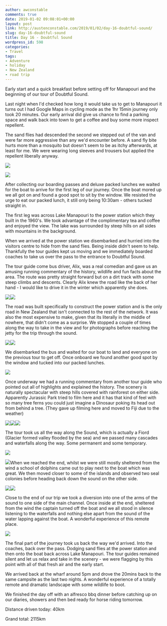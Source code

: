 ```yaml
---
author: awconstable
comments: true
date: 2019-01-02 09:08:01+00:00
layout: post
link: http://austenconstable.com/2019/01/02/day-16-doubtful-sound/
slug: day-16-doubtful-sound
title: Day 16 - Doubtful Sound
wordpress_id: 598
categories:
- Travel
tags:
- Adventure
- holiday
- New Zealand
- road trip
---
```


Early start and a quick breakfast before setting off for Manapouri and the beginning of our tour of Doubtful Sound.

Last night when I'd checked how long it would take us to get to Manapouri it turns out I had Google Maps in cycling mode as the 1hr 15min journey only took 20 minutes. Our early arrival did give us chance to find a parking space and walk back into town to get a coffee and buy some more inspect repellent.

The sand flies had descended the second we stepped out of the van and were far more aggressive than any we'd encounter before. A sand fly bite hurts more than a mosquito but doesn't seem to be as itchy afterwards, at least for me. We were wearing long sleeves and trousers but applied the repellent liberally anyway.

![](https://austenconstable.files.wordpress.com/2019/01/img_3169.jpg)

![](https://austenconstable.files.wordpress.com/2019/01/img_0395.jpg)

After collecting our boarding passes and deluxe packed lunches we waited for the boat to arrive for the first leg of our journey. Once the boat mored up we all got on and found a good spot to sit by the window. We resisted the urge to eat our packed lunch, it still only being 10:30am - others tucked straight in.

The first leg was across Lake Manapouri to the power station which they built in the 1960's. We took advantage of the complimentary tea and coffee and enjoyed the view. The lake was surrounded by steep hills on all sides with mountains in the background.

When we arrived at the power station we disembarked and hurried into the visitors centre to hide from the sand flies. Being inside didn't seem to help. Thankfully the tour guides kept us moving and we immediately boarded coaches to take us over the pass to the entrance to Doubtful Sound.

The tour guide come bus driver, Alix, was a real comedian and gave us an amusing running commentary of the history, wildlife and fun facts about the area. The route was pretty straight forward but on a dirt track with some steep climbs and descents. Clearly Alix knew the road like the back of her hand - I would like to drive it in the winter which apparently she does.

![](https://austenconstable.files.wordpress.com/2019/01/img_3180.jpg)![](https://austenconstable.files.wordpress.com/2019/01/img_3178.jpg)

The road was built specifically to construct the power station and is the only road in New Zealand that isn't connected to the rest of the network. It was also the most expensive to make, given that its literally in the middle of nowhere, that didn't come as a surprise. We stopped a couple of times along the way to take in the view and for photographs before reaching the jetty for the trip through the sound.

![](https://austenconstable.files.wordpress.com/2019/01/img_3194.jpg)![](https://austenconstable.files.wordpress.com/2019/01/img_3193.jpg)

We disembarked the bus and waited for our boat to land and everyone on the previous tour to get off. Once onboard we found another good spot by the window and tucked into our packed lunches.

![](https://austenconstable.files.wordpress.com/2019/01/img_3237.jpg)

Once underway we had a running commentary from another tour guide who pointed out all of highlights and explained the history. The scenery is naturally spectacular with steep hills covered with rainforest on either side. Apparently Jurassic Park tried to film here and it has that kind of feel with so many tree ferns you could just imagine a Dinosaur poking its head out from behind a tree. (They gave up filming here and moved to Fiji due to the weather)

![](https://austenconstable.files.wordpress.com/2019/01/img_0374.jpg)![](https://austenconstable.files.wordpress.com/2019/01/img_3206.jpg)![](https://austenconstable.files.wordpress.com/2019/01/img_3253.jpg)

The tour took us all the way along the Sound, which is actually a Fiord (Glacier formed valley flooded by the sea) and we passed many cascades and waterfalls along the way. Some permanent and some temporary.

![](https://austenconstable.files.wordpress.com/2019/01/img_3202.jpg)

![](https://austenconstable.files.wordpress.com/2019/01/img_3233.jpg)When we reached the end, whilst we were still mostly sheltered from the wind a school of dolphins came out to play next to the boat which was great. We then moved closer to some of the islands and observed two seal colonies before heading back down the sound on the other side.

![](https://austenconstable.files.wordpress.com/2019/01/img_3256.jpg)![](https://austenconstable.files.wordpress.com/2019/01/img_3261.jpg)

Close to the end of our trip we took a diversion into one of the arms of the sound to one side of the main channel. Once inside at the end, sheltered from the wind the captain turned off the boat and we all stood in silence listening to the waterfalls and nothing else apart from the sound of the water lapping against the boat. A wonderful experience of this remote place.

![](https://austenconstable.files.wordpress.com/2019/01/img_3263.jpg)

The final part of the journey took us back the way we'd arrived. Into the coaches, back over the pass. Dodging sand flies at the power station and then onto the boat back across Lake Manapouri. The tour guides remained silent and let us relax and take in the scenery - we were flagging by this point with all of that fresh air and the early start.

We arrived back at the wharf around 5pm and drove the 20mins back to the same campsite as the last two nights. A wonderful experience of a totally remote and dramatic landscape with some wildlife to boot.

We finished the day off with an alfresco bbq dinner before catching up on our diaries, showers and then bed ready for horse riding tomorrow.

Distance driven today: 40km

Grand total: 2115km
